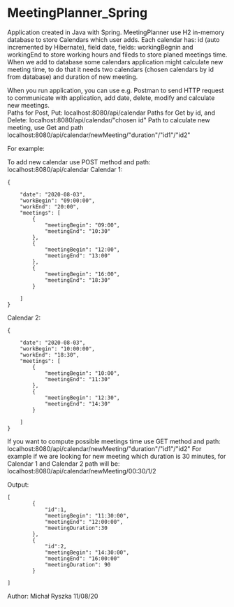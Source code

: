 # MeetingPlanner_Spring

Application created in Java with Spring. MeetingPlanner use H2 in-memory database to store Calendars which user adds. Each calendar has: id (auto incremented by Hibernate), field date, fields: workingBegnin and workingEnd to store working hours and fileds to store planed meetings time. When we add to database some calendars application might calculate new meeting time, to do that it needs two calendars (chosen calendars by id from database) and duration of new meeting.

When you run application, you can use e.g. Postman to send HTTP request to communicate with application, add date, delete, modify and calculate new meetings.  
Paths for Post, Put: localhost:8080/api/calendar
Paths for Get by id, and Delete: localhost:8080/api/calendar/"chosen id"
Path to calculate new meeting, use Get and path localhost:8080/api/calendar/newMeeting/"duration"/"id1"/"id2"

For example:

To add new calendar use POST method and path: localhost:8080/api/calendar
Calendar 1:
     
    {
        
        "date": "2020-08-03",
        "workBegin": "09:00:00",
        "workEnd": "20:00",
        "meetings": [
            {
                "meetingBegin": "09:00",
                "meetingEnd": "10:30"
            },
            {
                "meetingBegin": "12:00",
                "meetingEnd": "13:00"
            },
            {
                "meetingBegin": "16:00",
                "meetingEnd": "18:30"
            }

        ]
    }
    
    
Calendar 2:
    
    {
        
        "date": "2020-08-03",
        "workBegin": "10:00:00",
        "workEnd": "18:30",
        "meetings": [
            {
                "meetingBegin": "10:00",
                "meetingEnd": "11:30"
            },
            {
                "meetingBegin": "12:30",
                "meetingEnd": "14:30"
            }

        ]
    }


If you want to compute possible meetings time use GET method and path:
localhost:8080/api/calendar/newMeeting/"duration"/"id1"/"id2"
For example if we are looking for new meeting which duration is 30 minutes, for Calendar 1 and Calendar 2
path will be: localhost:8080/api/calendar/newMeeting/00:30/1/2

Output:

    [
            {
                "id":1,
                "meetingBegin": "11:30:00",
                "meetingEnd": "12:00:00",
                "meetingDuration":30
            },
            {
                "id":2,
                "meetingBegin": "14:30:00",
                "meetingEnd": "16:00:00"
                "meetingDuration": 90
            }

    ]

Author: Michał Ryszka 11/08/20
